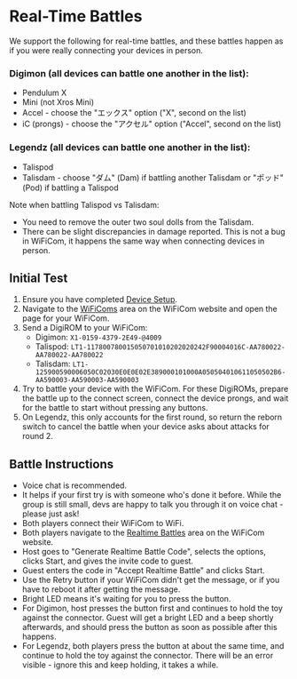 # Real-Time Battles

We support the following for real-time battles, and these battles happen as if you were really connecting your devices in person.

### Digimon (all devices can battle one another in the list):

- Pendulum X
- Mini (not Xros Mini)
- Accel - choose the "エックス" option ("X", second on the list)
- iC (prongs) - choose the "アクセル" option ("Accel", second on the list)

### Legendz (all devices can battle one another in the list):

- Talispod
- Talisdam - choose "ダム" (Dam) if battling another Talisdam or "ポッド" (Pod) if battling a Talispod

Note when battling Talispod vs Talisdam:

- You need to remove the outer two soul dolls from the Talisdam.
- There can be slight discrepancies in damage reported. This is not a bug in WiFiCom, it happens the same way when connecting devices in person.

## Initial Test

1. Ensure you have completed [Device Setup](device_setup.md).
1. Navigate to the [WiFiComs](https://wificom.dev/wifi-devices) area on the WiFiCom website and open the page for your WiFiCom.
1. Send a DigiROM to your WiFiCom:
    * Digimon: `X1-0159-4379-2E49-@4009`
    * Talispod: `LT1-117800780015050701010202020242F90004016C-AA780022-AA780022-AA780022`
    * Talisdam: `LT1-125900590006050C02030E0E0E02E389000101000A050504010611050502B6-AA590003-AA590003-AA590003`
1. Try to battle your device with the WiFiCom. For these DigiROMs, prepare the battle up to the connect screen, connect the device prongs, and wait for the battle to start without pressing any buttons.
1. On Legendz, this only accounts for the first round, so return the reborn switch to cancel the battle when your device asks about attacks for round 2.

## Battle Instructions

- Voice chat is recommended.
- It helps if your first try is with someone who's done it before. While the group is still small, devs are happy to talk you through it on voice chat - please just ask!
- Both players connect their WiFiCom to WiFi.
- Both players navigate to the [Realtime Battles](https://wificom.dev/realtime-battles) area on the WiFiCom website.
- Host goes to "Generate Realtime Battle Code", selects the options, clicks Start, and gives the invite code to guest.
- Guest enters the code in "Accept Realtime Battle" and clicks Start.
- Use the Retry button if your WiFiCom didn't get the message, or if you have to reboot it after getting the message.
- Bright LED means it's waiting for you to press the button.
- For Digimon, host presses the button first and continues to hold the toy against the connector. Guest will get a bright LED and a beep shortly afterwards, and should press the button as soon as possible after this happens.
- For Legendz, both players press the button at about the same time, and continue to hold the toy against the connector. There will be an error visible - ignore this and keep holding, it takes a while.
